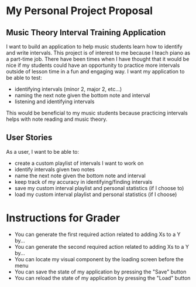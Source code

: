 # My Personal Project Proposal

## Music Theory Interval Training Application

I want to build an application to help music students learn how to
identify and write intervals. This project is of interest to me 
because I teach piano as a part-time job. There have been times 
when I have thought that it would be nice if my students could
have an opportunity to practice more intervals outside of lesson
time in a fun and engaging way. I want my application to be able
to test:

- identifying intervals (minor 2, major 2, etc...)
- naming the next note given the bottom note and interval
- listening and identifying intervals

This would be beneficial to my music students because practicing
intervals helps with note reading and music theory.

## User Stories

As a user, I want to be able to:

 - create a custom playlist of intervals I want to work on
 - identify intervals given two notes
 - name the next note given the bottom note and interval
 - keep track of my accuracy in identifying/finding intervals
 - save my custom interval playlist and personal statistics (if I choose to)
 - load my custom interval playlist and personal statistics (if I choose)

# Instructions for Grader

- You can generate the first required action related to adding Xs to a Y by...
- You can generate the second required action related to adding Xs to a Y by...
- You can locate my visual component by the loading screen before the menu
- You can save the state of my application by pressing the "Save" button
- You can reload the state of my application by pressing the "Load" button